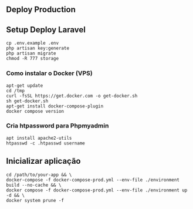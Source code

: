 ## Deploy Production

## Setup Deploy Laravel

```
cp .env.example .env
php artisan key:generate
php artisan migrate
chmod -R 777 storage
```

### Como instalar o Docker (VPS)

```
apt-get update
cd /tmp
curl -fsSL https://get.docker.com -o get-docker.sh
sh get-docker.sh
apt-get install docker-compose-plugin
docker compose version
```

### Cria htpassword para Phpmyadmin

```
apt install apache2-utils
htpasswd -c .htpasswd username
```

## Inicializar aplicação

```
cd /path/to/your-app && \
docker-compose -f docker-compose-prod.yml --env-file ./environment build --no-cache && \
docker compose -f docker-compose-prod.yml --env-file ./environment up -d && \
docker system prune -f
```
